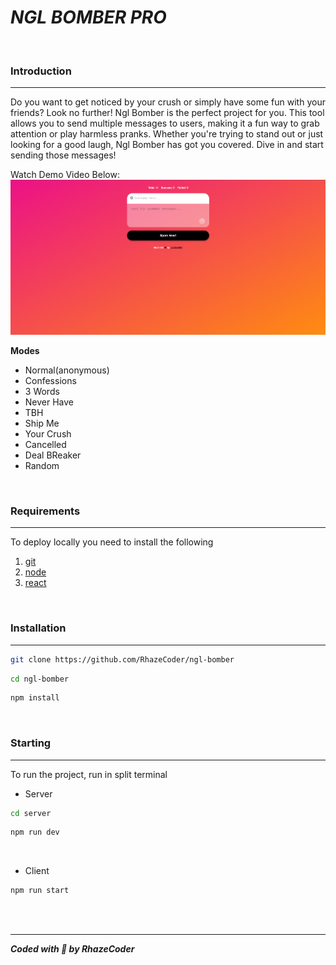 ***NGL BOMBER PRO***
=
<br>

### Introduction
------------
Do you want to get noticed by your crush or simply have some fun with your friends? Look no further! Ngl Bomber is the perfect project for you. This tool allows you to send multiple messages to users, making it a fun way to grab attention or play harmless pranks. Whether you're trying to stand out or just looking for a good laugh, Ngl Bomber has got you covered. Dive in and start sending those messages!

Watch Demo Video Below:
[![Watch the video](./screenshots/main.png)](https://youtu.be/heawRuLL9rk)

**Modes**
- Normal(anonymous)
- Confessions
- 3 Words
- Never Have
- TBH
- Ship Me
- Your Crush
- Cancelled
- Deal BReaker
- Random

<br>

### Requirements
------------
To deploy locally you need to install the following
1. [git](https://git-scm.com/book/en/v2/Getting-Started-Installing-Git "git")
2. [node](https://nodejs.org/en "node")
3. [react](https://reactjs.org/ "react")

<br>

### Installation
------------
```bash
git clone https://github.com/RhazeCoder/ngl-bomber
```
```bash
cd ngl-bomber
```
```bash
npm install
```
<br>

### Starting
------------
To run the project, run in split terminal
- Server
```bash
cd server
```
```bash
npm run dev
```

<br>

- Client
```bash
npm run start
```
<br><br>

----------

***Coded with 🖤 by RhazeCoder***